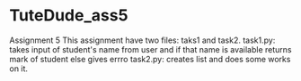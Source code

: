# TuteDude_ass5
Assignment 5
This assignment have two files: taks1 and task2.
task1.py: takes input of student's name from user and if that name is available returns mark of student else gives errro
task2.py: creates list and does some works on it.
